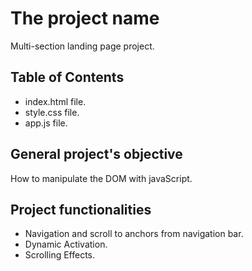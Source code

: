 # The project name
Multi-section landing page project.

## Table of Contents
- index.html file.
- style.css file.
- app.js file.

## General project's objective
How to manipulate the DOM with javaScript.

## Project functionalities 
- Navigation and scroll to anchors from navigation bar. 
- Dynamic Activation.
- Scrolling Effects.
